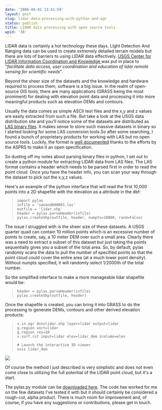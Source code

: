 ```yaml
---
date: '2006-04-01 13:41:59'
layout: post
slug: lidar-data-processing-with-python-and-ogr
status: publish
title: LIDAR data processing with open source tools
wpid: '38'
---
```


LIDAR data is certainly a hot technology these days.   LIght Detection And Ranging data can be used to create extremely detailed terrain models but there are lots of barriers to using LIDAR data effectively. [ USGS Center for LIDAR Information Coordination and Knowledge ](http://lidar.cr.usgs.gov/) was put in place to "_facilitate data access, user coordination and education of lidar remote sensing for scientific needs_".  

Beyond the sheer size of the datasets and the knowledge and hardware required to process them, software is a big issue. In the realm of open-source GIS tools, there are many applications (GRASS being the most prominent) for dealing with elevation point data and processing it into more meaningful products such as elevation DEMs and contours. 

Usually the data comes as simple ASCII text files and the x,y and z values are easily extracted from such a file. But take a look at the USGS data distribution site and you'll notice some of the datasets are distributed as [LAS binary files](http://www.lasformat.org/). It makes sense to store such massive datasets in binary so I started looking for some LAS conversion tools.So after some searching, I found a bunch of proprietary products for working with LAS but no open source tools. Luckily, the format is [well documented](http://www.lasformat.org/documents/ASPRS%20LAS%20Format%20Documentation%20-%20V1.1%20-%2003.07.05.pdf) thanks to the efforts by the ASPRS to make it an open specification.

So dusting off my notes about parsing binary files in python, I set out to create a python module for extracting LIDAR data from LAS files. The LAS format contains a header which needs to be parsed first in order to read the point cloud. Once you have the header info, you can scan your way through the dataset to pick out the x,y,z values. 

Here's an example of the python interface that will read the first 10,000 points into a 2D shapefile with the elevation as a attribute in the dbf:


> 
>     import pylas
>     infile = 'sanand000001.las'
>     outfile = 'lidar.shp'
>     header = pylas.parseHeader(infile)
>     pylas.createShp(outfile, header, numpts=10000, rand=False)
>     



The issue I struggled with is the sheer size of these datasets. A USGS quarter quad can contain 10 million points which is an excessive number of points to create, say,  a 10 meter DEM over such a small area. Clearly there was a need to extract a subset of this dataset but just taking the points sequentially gives you a subset of the total area. So, by default, pylas randomly scans the data to pull the number of specified points so that the point cloud could cover the entire area (at a much lower point density). Without numpts specified, it will randomly select 1/2000th of the total number.

 So the simplified interface to make a more manageable lidar shapefile would be:


> 
>     header = pylas.parseHeader(infile)
>     pylas.createShp(outfile, header)
>     



Once the shapefile is created, you can bring it into GRASS to do the processing to generate DEMs, contours and other derived elevation products:


> 
>     v.in.ogr dsn=lidar.shp layer=lidar output=lidar
>     g.region vect=lidar
>     g.region res=10
>     v.surf.rst input=lidar elev=lidar_dem zcolumn=elev
>     
>     # Launch the interactive 3D viewer
>     nviz lidar_dem
>     



![](http://perrygeo.net/img/nviz_lidar.png)

Of course the method I just described is very simplistic and does not even come close to utilizing the full potential of the LIDAR point cloud, but it's a start.

The pylas.py module can be [downloaded here](http://pylas.googlecode.com/svn/trunk/pylas.py). The code has worked for me on the few datasets I've tested it with but it should certainly be considered a rough-cut, alpha product. There is much room for improvement and, of course, if you have any suggestions or contributions, please get in touch.

